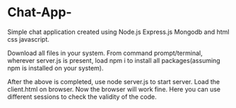 # Chat-App-
Simple chat application created using Node.js Express.js Mongodb and html css javascript.

Download all files in your system. From command prompt/terminal, wherever server.js is present, load npm i to install all packages(assuming npm is installed on your system). 

After the above is completed, use node server.js to start server. Load the client.html on browser. Now the browser will work fine. 
Here you can use different sessions to check the validity of the code. 
